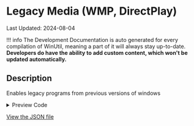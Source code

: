 ﻿# Legacy Media (WMP, DirectPlay)

Last Updated: 2024-08-04


!!! info
     The Development Documentation is auto generated for every compilation of WinUtil, meaning a part of it will always stay up-to-date. **Developers do have the ability to add custom content, which won't be updated automatically.**


## Description

Enables legacy programs from previous versions of windows

<!-- BEGIN CUSTOM CONTENT -->

<!-- END CUSTOM CONTENT -->

<details>
<summary>Preview Code</summary>

```json
{
    "Content":  "Legacy Media (WMP, DirectPlay)",
    "Description":  "Enables legacy programs from previous versions of windows",
    "category":  "Features",
    "panel":  "1",
    "Order":  "a012_",
    "feature":  [
                    "WindowsMediaPlayer",
                    "MediaPlayback",
                    "DirectPlay",
                    "LegacyComponents"
                ],
    "InvokeScript":  [

                     ]
}
```
</details>

<!-- BEGIN SECOND CUSTOM CONTENT -->

<!-- END SECOND CUSTOM CONTENT -->

[View the JSON file](https://github.com/ChrisTitusTech/winutil/tree/main/config/feature.json)

